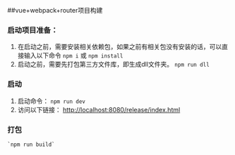 ##vue+webpack+router项目构建

### 启动项目准备：
1. 在启动之前，需要安装相关依赖包，如果之前有相关包没有安装的话，可以直接输入以下命令
	`npm i` 或 `npm install`
2. 启动之前，需要先打包第三方文件库，即生成dll文件夹。
	`npm run dll`

### 启动
1. 启动命令：
	`npm run dev`
2. 访问以下链接：
	[http://localhost:8080/release/index.html](http://localhost:8080/release/index.html)

### 打包
	`npm run build`

